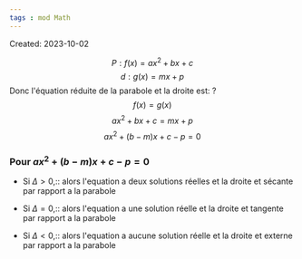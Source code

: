 ```yaml
---
tags : mod Math
---
```

Created: 2023-10-02


$$P:f(x)=ax^2+bx+c$$
$$d:g(x)=mx+p$$
Donc l'équation réduite de la parabole et la droite est:
?
$$f(x)=g(x)$$
$$ax^2+bx+c=mx+p$$
$$ax^2+(b-m)x+c-p=0$$
<!--SR:!2023-11-22,6,265-->

### Pour $ax^2+(b-m)x+c-p=0$
- Si $\Delta>0$,:: alors l'equation a deux solutions réelles et la droite et sécante par rapport a la parabole
<!--SR:!2023-11-22,7,265-->
- Si $\Delta=0$,:: alors l'equation a une solution réelle et la droite et tangente par rapport a la parabole
<!--SR:!2023-11-30,14,230-->
- Si $\Delta<0$,:: alors l'equation a aucune solution réelle et la droite et externe par rapport a la parabole
<!--SR:!2023-11-28,13,246-->
